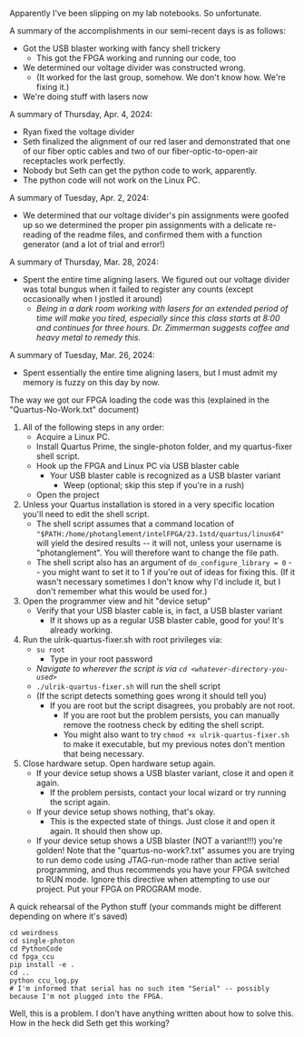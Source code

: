 Apparently I've been slipping on my lab notebooks.
So unfortunate.

A summary of the accomplishments in our semi-recent days is as follows:
- Got the USB blaster working with fancy shell trickery
	- This got the FPGA working and running our code, too
- We determined our voltage divider was constructed wrong.
	- (It worked for the last group, somehow. We don't know how. We're fixing it.)
- We're doing stuff with lasers now

A summary of Thursday, Apr. 4, 2024:
* Ryan fixed the voltage divider
* Seth finalized the alignment of our red laser and demonstrated that one of our fiber optic cables and two of our fiber-optic-to-open-air receptacles work perfectly.
* Nobody but Seth can get the python code to work, apparently.
* The python code will not work on the Linux PC.

A summary of Tuesday, Apr. 2, 2024:
* We determined that our voltage divider's pin assignments were goofed up so we determined the proper pin assignments with a delicate re-reading of the readme files, and confirmed them with a function generator (and a lot of trial and error!)

A summary of Thursday, Mar. 28, 2024:
* Spent the entire time aligning lasers. We figured out our voltage divider was total bungus when it failed to register any counts (except occasionally when I jostled it around)
	* *Being in a dark room working with lasers for an extended period of time will make you tired, especially since this class starts at 8:00 and continues for three hours. Dr. Zimmerman suggests coffee and heavy metal to remedy this.*

A summary of Tuesday, Mar. 26, 2024:
* Spent essentially the entire time aligning lasers, but I must admit my memory is fuzzy on this day by now.

The way we got our FPGA loading the code was this (explained in the "Quartus-No-Work.txt" document)
1. All of the following steps in any order:
	- Acquire a Linux PC.
	- Install Quartus Prime, the single-photon folder, and my quartus-fixer shell script.
	- Hook up the FPGA and Linux PC via USB blaster cable
		- Your USB blaster cable is recognized as a USB blaster variant
			- Weep (optional; skip this step if you're in a rush)
	* Open the project
2. Unless your Quartus installation is stored in a very specific location you'll need to edit the shell script.
	- The shell script assumes that a command location of `"$PATH:/home/photanglement/intelFPGA/23.1std/quartus/linux64"` will yield the desired results -- it will not, unless your username is "photanglement". You will therefore want to change the file path.
	- The shell script also has an argument of `do_configure_library = 0` -- you might want to set it to 1 if you're out of ideas for fixing this. (If it wasn't necessary sometimes I don't know why I'd include it, but I don't remember what this would be used for.)
1. Open the programmer view and hit "device setup"
	- Verify that your USB blaster cable is, in fact, a USB blaster variant
		- If it shows up as a regular USB blaster cable, good for you! It's already working.
1. Run the ulrik-quartus-fixer.sh with root privileges via:
	* `su root`
		* Type in your root password
	* *Navigate to wherever the script is via `cd <whatever-directory-you-used>`*
	* `./ulrik-quartus-fixer.sh` will run the shell script
	* (If the script detects something goes wrong it should tell you)
		* If you are root but the script disagrees, you probably are not root.
			* If you are root but the problem persists, you can manually remove the rootness check by editing the shell script.
			* You might also want to try `chmod +x ulrik-quartus-fixer.sh` to make it executable, but my previous notes don't mention that being necessary.
2. Close hardware setup. Open hardware setup again.
	- If your device setup shows a USB blaster variant, close it and open it again.
		- If the problem persists, contact your local wizard or try running the script again.
	- If your device setup shows nothing, that's okay.
		- This is the expected state of things. Just close it and open it again. It should then show up.
	- If your device setup shows a USB blaster (NOT a variant!!!) you're golden!
Note that the "quartus-no-work?.txt" assumes you are trying to run demo code using JTAG-run-mode rather than active serial programming, and thus recommends you have your FPGA switched to RUN mode.
Ignore this directive when attempting to use our project. Put your FPGA on PROGRAM mode.



A quick rehearsal of the Python stuff (your commands might be different depending on where it's saved)
```
cd weirdness
cd single-photon
cd PythonCode
cd fpga_ccu
pip install -e .
cd ..
python ccu_log.py
# I'm informed that serial has no such item "Serial" -- possibly because I'm not plugged into the FPGA.
```
Well, this is a problem. I don't have anything written about how to solve this.
How in the heck did Seth get this working?